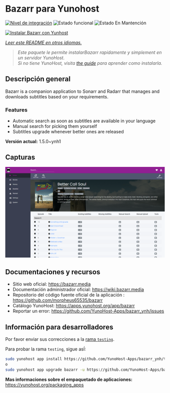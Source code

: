 <!--
Este archivo README esta generado automaticamente<https://github.com/YunoHost/apps/tree/master/tools/readme_generator>
No se debe editar a mano.
-->

# Bazarr para Yunohost

[![Nivel de integración](https://apps.yunohost.org/badge/integration/bazarr)](https://ci-apps.yunohost.org/ci/apps/bazarr/)
![Estado funcional](https://apps.yunohost.org/badge/state/bazarr)
![Estado En Mantención](https://apps.yunohost.org/badge/maintained/bazarr)

[![Instalar Bazarr con Yunhost](https://install-app.yunohost.org/install-with-yunohost.svg)](https://install-app.yunohost.org/?app=bazarr)

*[Leer este README en otros idiomas.](./ALL_README.md)*

> *Este paquete le permite instalarBazarr rapidamente y simplement en un servidor YunoHost.*  
> *Si no tiene YunoHost, visita [the guide](https://yunohost.org/install) para aprender como instalarla.*

## Descripción general

Bazarr is a companion application to Sonarr and Radarr that manages and downloads subtitles based on your requirements.

### Features

- Automatic search as soon as subtitles are available in your language
- Manual search for picking them yourself
- Subtitles upgrade whenever better ones are released


**Versión actual:** 1.5.0~ynh1

## Capturas

![Captura de Bazarr](./doc/screenshots/bazarr.png)

## Documentaciones y recursos

- Sitio web oficial: <https://bazarr.media>
- Documentación administrador oficial: <https://wiki.bazarr.media>
- Repositorio del código fuente oficial de la aplicación : <https://github.com/morpheus65535/bazarr>
- Catálogo YunoHost: <https://apps.yunohost.org/app/bazarr>
- Reportar un error: <https://github.com/YunoHost-Apps/bazarr_ynh/issues>

## Información para desarrolladores

Por favor enviar sus correcciones a la [rama `testing`](https://github.com/YunoHost-Apps/bazarr_ynh/tree/testing).

Para probar la rama `testing`, sigue asÍ:

```bash
sudo yunohost app install https://github.com/YunoHost-Apps/bazarr_ynh/tree/testing --debug
o
sudo yunohost app upgrade bazarr -u https://github.com/YunoHost-Apps/bazarr_ynh/tree/testing --debug
```

**Mas informaciones sobre el empaquetado de aplicaciones:** <https://yunohost.org/packaging_apps>
